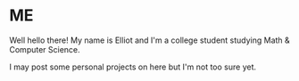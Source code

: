 # ME

Well hello there! My name is Elliot and I'm a college student studying Math & Computer Science. 

I may post some personal projects on here but I'm not too sure yet.

